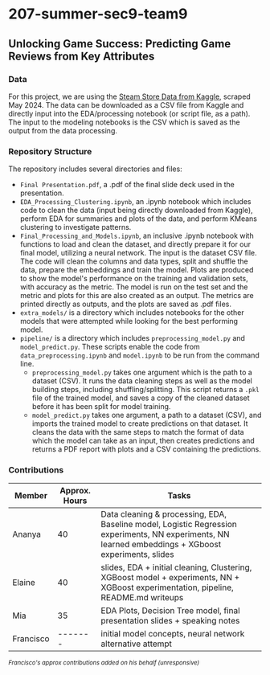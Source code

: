 # 207-summer-sec9-team9

## Unlocking Game Success: Predicting Game Reviews from Key Attributes

### Data
For this project, we are using the [Steam Store Data from Kaggle](https://www.kaggle.com/datasets/amanbarthwal/steam-store-data/data), scraped May 2024. The data can be downloaded as a CSV file from Kaggle and directly input into the EDA/processing notebook (or script file, as a path). The input to the modeling notebooks is the CSV which is saved as the output from the data processing.

### Repository Structure

The repository includes several directories and files:
* ```Final Presentation.pdf```, a .pdf of the final slide deck used in the presentation.
* ```EDA_Processing_Clustering.ipynb```, an .ipynb notebook which includes code to clean the data (input being directly downloaded from Kaggle), perform EDA for summaries and plots of the data, and perform KMeans clustering to investigate patterns. 
* ```Final_Processing_and_Models.ipynb```, an inclusive .ipynb notebook with functions to load and clean the dataset, and directly prepare it for our final model, utilizing a neural network. The input is the dataset CSV file. The code will clean the columns and data types, split and shuffle the data, prepare the embeddings and train the model. Plots are produced to show the model's performance on the training and validation sets, with accuracy as the metric. The model is run on the test set and the metric and plots for this are also created as an output. The metrics are printed directly as outputs, and the plots are saved as .pdf files.
* ```extra_models/``` is a directory which includes notebooks for the other models that were attempted while looking for the best performing model.
* ```pipeline/``` is a directory which includes ```preprocessing_model.py``` and ```model_predict.py```. These scripts enable the code from ```data_preprocessing.ipynb``` and ```model.ipynb``` to be run from the command line.
  - ```preprocessing_model.py``` takes one argument which is the path to a dataset (CSV). It runs the data cleaning steps as well as the model building steps, including shuffling/splitting. This script returns a ```.pkl``` file of the trained model, and saves a copy of the cleaned dataset before it has been split for model training.
  - ```model_predict.py``` takes one argument, a path to a dataset (CSV), and imports the trained model to create predictions on that dataset. It cleans the data with the same steps to match the format of data which the model can take as an input, then creates predictions and returns a PDF report with plots and a CSV containing the predictions.

### Contributions 
| Member    | Approx. Hours | Tasks |
| -------- | ------- | ------- |
| Ananya  | 40 | Data cleaning & processing, EDA, Baseline model, Logistic Regression experiments, NN experiments, NN learned embeddings + XGboost experiments, slides |
| Elaine | 40 | slides, EDA + initial cleaning, Clustering, XGBoost model + experiments, NN + XGBoost experimentation, pipeline, README.md writeups |
| Mia    | 35  | EDA Plots, Decision Tree model, final presentation slides + speaking notes |
| Francisco  | -------  | initial model concepts, neural network alternative attempt |

<sup>*Francisco's approx contributions added on his behalf (unresponsive)*</sup>
